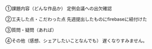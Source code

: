 ①課題内容（どんな作品か）
定例会議への出欠確認

②工夫した点・こだわった点
先週提出したものにfirebaseに紐付けた

③質問・疑問（あれば）

④その他（感想、シェアしたいことなんでも）
遅くなりすみません。
